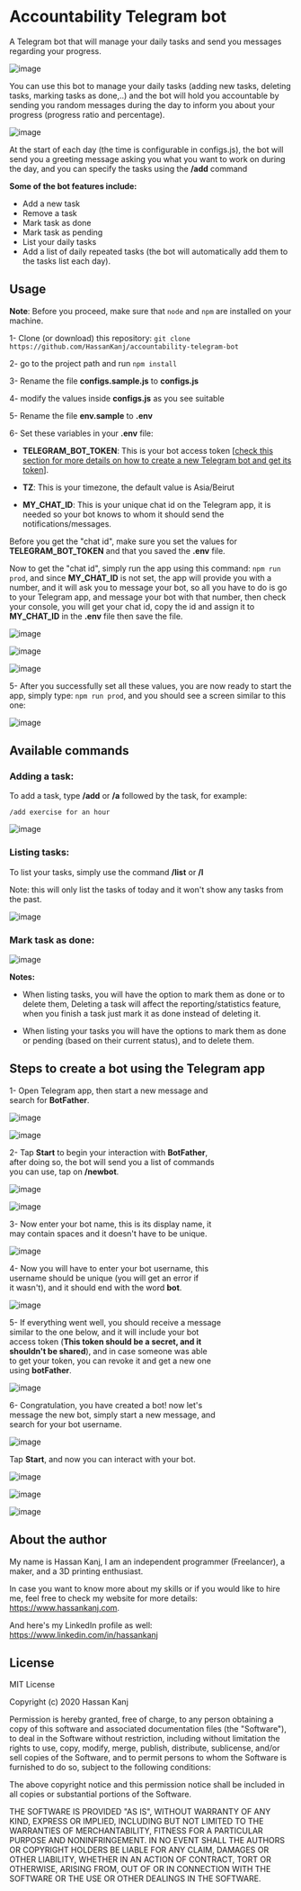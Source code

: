 # Accountability Telegram bot

A Telegram bot that will manage your daily tasks and send you messages regarding your progress.

![image](https://github.com/HassanKanj/accountability-telegram-bot/blob/main/documentation/images/main-image.jpg)

You can use this bot to manage your daily tasks (adding new tasks, deleting tasks, marking tasks as done,..) and the bot will hold you accountable by sending
you random messages during the day to inform you about your progress (progress ratio and percentage).

![image](https://github.com/HassanKanj/accountability-telegram-bot/blob/main/documentation/images/notification.jpg)

At the start of each day (the time is configurable in configs.js), the bot will send you a greeting message asking you what you want to work on during the day,
and you can specify the tasks using the **/add** command

**Some of the bot features include:**

- Add a new task
- Remove a task
- Mark task as done
- Mark task as pending
- List your daily tasks
- Add a list of daily repeated tasks (the bot will automatically add them to the tasks list each day).

## Usage

**Note**: Before you proceed, make sure that `node` and `npm` are installed on your machine.

1- Clone (or download) this repository: `git clone https://github.com/HassanKanj/accountability-telegram-bot`

2- go to the project path and run `npm install`

3- Rename the file **configs.sample.js** to **configs.js**

4- modify the values inside **configs.js** as you see suitable

5- Rename the file **env.sample** to **.env**

6- Set these variables in your **.env** file:

- **TELEGRAM_BOT_TOKEN**: This is your bot access token [[check this section for more details on how to create a new Telegram bot and get its token](#steps-to-create-a-bot-using-the-telegram-app)].

- **TZ**: This is your timezone, the default value is Asia/Beirut

- **MY_CHAT_ID**: This is your unique chat id on the Telegram app, it is needed so your bot knows to whom it should send the notifications/messages.

Before you get the "chat id", make sure you set the values for **TELEGRAM_BOT_TOKEN** and that you saved the **.env** file.

Now to get the "chat id", simply run the app using this command: `npm run prod`, and since **MY_CHAT_ID** is not set, the app will provide you with a number, and it will ask you to message your bot, so all you have to do is go to your Telegram app, and message your bot with that number, then check your console, you will get your chat id, copy the id and assign it to **MY_CHAT_ID** in the **.env** file then save the file.

![image](https://github.com/HassanKanj/accountability-telegram-bot/blob/main/documentation/images/get-chat-id-1.jpg)

![image](https://github.com/HassanKanj/accountability-telegram-bot/blob/main/documentation/images/send-code.jpg)

![image](https://github.com/HassanKanj/accountability-telegram-bot/blob/main/documentation/images/get-chat-id-2.jpg)

5- After you successfully set all these values, you are now ready to start the app, simply type: `npm run prod`, and you should see a screen similar to this one:

![image](https://github.com/HassanKanj/accountability-telegram-bot/blob/main/documentation/images/app-is-running.jpg)

## Available commands

### Adding a task:

To add a task, type **/add** or **/a** followed by the task, for example:

`/add exercise for an hour`

![image](https://github.com/HassanKanj/accountability-telegram-bot/blob/main/documentation/images/add-tasks.jpg)

### Listing tasks:

To list your tasks, simply use the command **/list** or **/l**

Note: this will only list the tasks of today and it won't show any tasks from the past.

![image](https://github.com/HassanKanj/accountability-telegram-bot/blob/main/documentation/images/list-tasks.jpg)

### Mark task as done:

![image](https://github.com/HassanKanj/accountability-telegram-bot/blob/main/documentation/images/mark-as-done.jpg)

**Notes:**

- When listing tasks, you will have the option to mark them as done or to delete them, Deleting a task will affect the reporting/statistics feature, when you finish a task just mark it as done instead of deleting it.

- When listing your tasks you will have the options to mark them as done or pending (based on their current status), and to delete them.

## Steps to create a bot using the Telegram app

1- Open Telegram app, then start a new message and  
search for **BotFather**.

![image](https://github.com/HassanKanj/accountability-telegram-bot/blob/main/documentation/create-telegram-bot/1.jpg)

![image](https://github.com/HassanKanj/accountability-telegram-bot/blob/main/documentation/create-telegram-bot/2.jpg)

2- Tap **Start** to begin your interaction with **BotFather**,  
after doing so, the bot will send you a list of commands  
you can use, tap on **/newbot**.

![image](https://github.com/HassanKanj/accountability-telegram-bot/blob/main/documentation/create-telegram-bot/3.jpg)

![image](https://github.com/HassanKanj/accountability-telegram-bot/blob/main/documentation/create-telegram-bot/4.jpg)

3- Now enter your bot name, this is its display name, it  
may contain spaces and it doesn't have to be unique.

![image](https://github.com/HassanKanj/accountability-telegram-bot/blob/main/documentation/create-telegram-bot/5.jpg)

4- Now you will have to enter your bot username, this  
username should be unique (you will get an error if  
it wasn't), and it should end with the word **bot**.

![image](https://github.com/HassanKanj/accountability-telegram-bot/blob/main/documentation/create-telegram-bot/6.jpg)

5- If everything went well, you should receive a message  
similar to the one below, and it will include your bot  
access token (**This token should be a secret, and it  
shouldn't be shared**), and in case someone was able  
to get your token, you can revoke it and get a new one  
using **botFather**.

![image](https://github.com/HassanKanj/accountability-telegram-bot/blob/main/documentation/create-telegram-bot/7.jpg)

6- Congratulation, you have created a bot! now let's  
message the new bot, simply start a new message, and  
search for your bot username.

![image](https://github.com/HassanKanj/accountability-telegram-bot/blob/main/documentation/create-telegram-bot/8.jpg)

Tap **Start**, and now you can interact with your bot.

![image](https://github.com/HassanKanj/accountability-telegram-bot/blob/main/documentation/create-telegram-bot/9.jpg)

![image](https://github.com/HassanKanj/accountability-telegram-bot/blob/main/documentation/create-telegram-bot/10.jpg)

![image](https://github.com/HassanKanj/accountability-telegram-bot/blob/main/documentation/create-telegram-bot/11.jpg)

## About the author

My name is Hassan Kanj, I am an independent programmer (Freelancer), a maker, and a 3D printing enthusiast.

In case you want to know more about my skills or if you would like to hire me, feel free to check my website for more details: https://www.hassankanj.com.

And here's my LinkedIn profile as well: https://www.linkedin.com/in/hassankanj

## License

MIT License

Copyright (c) 2020 Hassan Kanj

Permission is hereby granted, free of charge, to any person obtaining a copy
of this software and associated documentation files (the "Software"), to deal
in the Software without restriction, including without limitation the rights
to use, copy, modify, merge, publish, distribute, sublicense, and/or sell
copies of the Software, and to permit persons to whom the Software is
furnished to do so, subject to the following conditions:

The above copyright notice and this permission notice shall be included in all
copies or substantial portions of the Software.

THE SOFTWARE IS PROVIDED "AS IS", WITHOUT WARRANTY OF ANY KIND, EXPRESS OR
IMPLIED, INCLUDING BUT NOT LIMITED TO THE WARRANTIES OF MERCHANTABILITY,
FITNESS FOR A PARTICULAR PURPOSE AND NONINFRINGEMENT. IN NO EVENT SHALL THE
AUTHORS OR COPYRIGHT HOLDERS BE LIABLE FOR ANY CLAIM, DAMAGES OR OTHER
LIABILITY, WHETHER IN AN ACTION OF CONTRACT, TORT OR OTHERWISE, ARISING FROM,
OUT OF OR IN CONNECTION WITH THE SOFTWARE OR THE USE OR OTHER DEALINGS IN THE
SOFTWARE.

